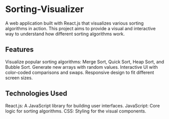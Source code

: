 # Sorting-Visualizer

A web application built with React.js that visualizes various sorting algorithms in action. This project aims to provide a visual and interactive way to understand how different sorting algorithms work.

## Features
Visualize popular sorting algorithms: Merge Sort, Quick Sort, Heap Sort, and Bubble Sort.
Generate new arrays with random values.
Interactive UI with color-coded comparisons and swaps.
Responsive design to fit different screen sizes.


## Technologies Used
React.js: A JavaScript library for building user interfaces.
JavaScript: Core logic for sorting algorithms.
CSS: Styling for the visual components.


